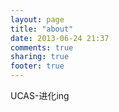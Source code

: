 ```yaml
---
layout: page
title: "about"
date: 2013-06-24 21:37
comments: true
sharing: true
footer: true
---
```


UCAS-进化ing
